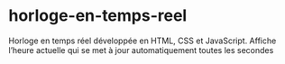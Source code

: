 # horloge-en-temps-reel
Horloge en temps réel développée en HTML, CSS et JavaScript. Affiche l’heure actuelle qui se met à jour automatiquement toutes les secondes
